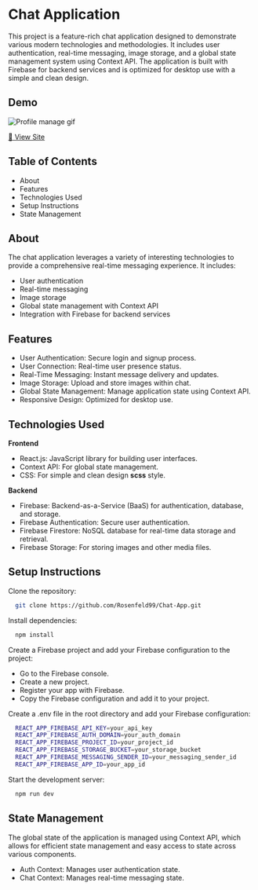 
# Chat Application 

This project is a feature-rich chat application designed to demonstrate various modern technologies and methodologies. It includes user authentication, real-time messaging, image storage, and a global state management system using Context API. The application is built with Firebase for backend services and is optimized for desktop use with a simple and clean design.
## Demo

![Profile manage gif](https://res.cloudinary.com/djwetaeqt/image/upload/v1718239725/github_Images/chatGif.gif)

[🔗 View Site](https://eli-rosenfeld-chat-app.netlify.app/)


## Table of Contents

- About
- Features
- Technologies Used
- Setup Instructions
- State Management



## About

The chat application leverages a variety of interesting technologies to provide a comprehensive real-time messaging experience. It includes:

- User authentication
- Real-time messaging
- Image storage
- Global state management with Context API
- Integration with Firebase for backend services
## Features

- User Authentication: Secure login and signup process.
- User Connection: Real-time user presence status.
- Real-Time Messaging: Instant message delivery and updates.
- Image Storage: Upload and store images within chat.
- Global State Management: Manage application state using Context API.
- Responsive Design: Optimized for desktop use.

## Technologies Used

**Frontend**
- React.js: JavaScript library for building user interfaces.
- Context API: For global state management.
- CSS: For simple and clean design **scss** style.


**Backend**
- Firebase: Backend-as-a-Service (BaaS) for authentication, database, and storage.
- Firebase Authentication: Secure user authentication.
- Firebase Firestore: NoSQL database for real-time data storage and retrieval.
- Firebase Storage: For storing images and other media files.



## Setup Instructions

Clone the repository:

```bash
  git clone https://github.com/Rosenfeld99/Chat-App.git
```
Install dependencies:

```bash
  npm install
```

Create a Firebase project and add your Firebase configuration to the project:

- Go to the Firebase console.
- Create a new project.
- Register your app with Firebase.
- Copy the Firebase configuration and add it to your project.

Create a .env file in the root directory and add your Firebase configuration:

```bash
  REACT_APP_FIREBASE_API_KEY=your_api_key
  REACT_APP_FIREBASE_AUTH_DOMAIN=your_auth_domain
  REACT_APP_FIREBASE_PROJECT_ID=your_project_id
  REACT_APP_FIREBASE_STORAGE_BUCKET=your_storage_bucket
  REACT_APP_FIREBASE_MESSAGING_SENDER_ID=your_messaging_sender_id
  REACT_APP_FIREBASE_APP_ID=your_app_id

```

Start the development server:

```bash
  npm run dev
```
## State Management

The global state of the application is managed using Context API, which allows for efficient state management and easy access to state across various components.

- Auth Context: Manages user authentication state.
- Chat Context: Manages real-time messaging state.
